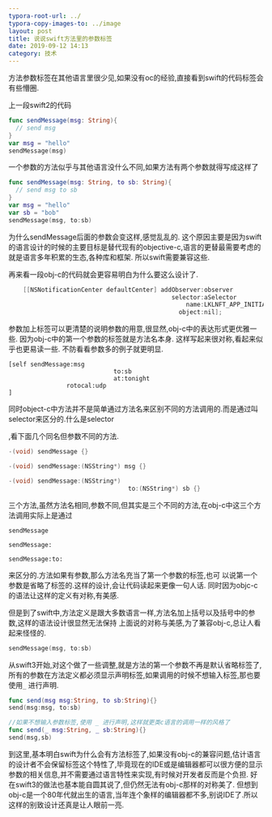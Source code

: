 ```yaml
---
typora-root-url: ../
typora-copy-images-to: ../image
layout: post
title: 说说swift方法里的参数标签
date: 2019-09-12 14:13
category: 技术
---
```




方法参数标签在其他语言里很少见,如果没有oc的经验,直接看到swift的代码标签会有些懵圈.

上一段swift2的代码

```swift
func sendMessage(msg: String){
  // send msg
}
var msg = "hello"
sendMessage(msg)
```

一个参数的方法似乎与其他语言没什么不同,如果方法有两个参数就得写成这样了

```swift
func sendMessage(msg: String, to sb: String){
  // send msg to sb
}
var msg = "hello"
var sb = "bob"
sendMessage(msg, to:sb) 
```

为什么sendMessage后面的参数会变这样,感觉乱乱的. 这个原因主要是因为swift的语言设计的时候的主要目标是替代现有的objective-c,语言的更替最需要考虑的就是语言多年积累的生态,各种库和框架. 所以swift需要兼容这些.



再来看一段obj-c的代码就会更容易明白为什么要这么设计了.

```objective-c
    [[NSNotificationCenter defaultCenter] addObserver:observer
                                             selector:aSelector
                                                 name:LKLNFT_APP_INITIATIVE_COMPLETED
                                               object:nil];

```



参数加上标签可以更清楚的说明参数的用意,很显然,obj-c中的表达形式更优雅一些. 因为obj-c中的第一个参数的标签就是方法名本身. 这样写起来很对称,看起来似乎也更易读一些. 不防看看参数多的例子就更明显.

```objc
[self sendMessage:msg
							 to:sb
 							 at:tonight
 			    rotocal:udp
]
```



同时object-c中方法并不是简单通过方法名来区别不同的方法调用的.而是通过叫 selector来区分的.什么是selector

,看下面几个同名但参数不同的方法.

```objective-c
-(void) sendMessage {}

-(void) sendMessage:(NSString*) msg {}

-(void) sendMessage:(NSString*)
								 to:(NSString*) sb {}
```

三个方法,虽然方法名相同,参数不同,但其实是三个不同的方法,在obj-c中这三个方法调用实际上是通过

`sendMessage` 

`sendMessage:`

`sendMessage:to:`

来区分的.方法如果有参数,那么方法名充当了第一个参数的标签,也可 以说第一个参数是省略了标签的.这样的设计,会让代码读起来更像一句人话.  同时因为objc-c的语法让这样的定义有对称,有美感.

但是到了swift中,方法定义是跟大多数语言一样,方法名加上括号以及括号中的参数,这样的语法设计很显然无法保持 上面说的对称与美感,为了兼容obj-c,总让人看起来怪怪的.

```swift
sendMessage(msg, to:sb)
```



从swift3开始,对这个做了一些调整,就是方法的第一个参数不再是默认省略标签了, 所有的参数在方法定义都必须显示声明标签,如果调用的时候不想输入标签,那也要使用`_` 进行声明.

```swift
func send(msg msg:String, to sb:String){}
send(msg:msg, to:sb)

//如果不想输入参数标签,使用 _ 进行声明,这样就更类c语言的调用一样的风格了
func send(_ msg:String, _ sb:String){}
send(msg,sb)

```



到这里,基本明白swift为什么会有方法标签了,如果没有obj-c的兼容问题,估计语言的设计者不会保留标签这个特性了,毕竟现在的IDE或是编辑器都可以很方便的显示参数的相关信息,并不需要通过语言特性来实现,有时候对开发者反而是个负担. 好在swift3的做法也基本能自圆其说了,但仍然无法有obj-c那样的对称美了. 但想到obj-c是一个80年代就出生的语言,当年连个象样的编辑器都不多,别说IDE了.所以这样的别致设计还真是让人眼前一亮. 

